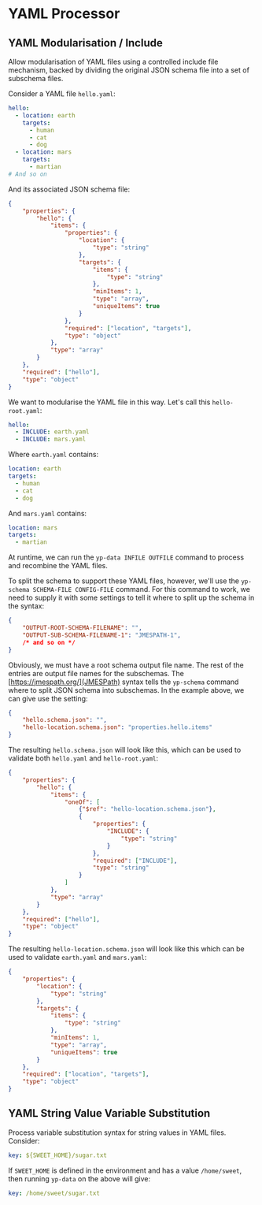 # YAML Processor

## YAML Modularisation / Include

Allow modularisation of YAML files using a controlled include file mechanism,
backed by dividing the original JSON schema file into a set of subschema files.

Consider a YAML file `hello.yaml`:

```yaml
hello:
  - location: earth
    targets:
      - human
      - cat
      - dog
  - location: mars
    targets:
      - martian
# And so on
```

And its associated JSON schema file:

```json
{
    "properties": {
        "hello": {
            "items": {
                "properties": {
                    "location": {
                        "type": "string"
                    },
                    "targets": {
                        "items": {
                            "type": "string"
                        },
                        "minItems": 1,
                        "type": "array",
                        "uniqueItems": true
                    }
                },
                "required": ["location", "targets"],
                "type": "object"
            },
            "type": "array"
        }
    },
    "required": ["hello"],
    "type": "object"
}
```

We want to modularise the YAML file in this way.
Let's call this `hello-root.yaml`:

```yaml
hello:
  - INCLUDE: earth.yaml
  - INCLUDE: mars.yaml
```

Where `earth.yaml` contains:

```yaml
location: earth
targets:
  - human
  - cat
  - dog
```

And `mars.yaml` contains:

```yaml
location: mars
targets:
  - martian
```

At runtime, we can run the `yp-data INFILE OUTFILE`
command to process and recombine the YAML files.

To split the schema to support these YAML files, however, we'll
use the `yp-schema SCHEMA-FILE CONFIG-FILE` command.
For this command to work, we need to supply it with some settings
to tell it where to split up the schema in the syntax:

```json
{
    "OUTPUT-ROOT-SCHEMA-FILENAME": "",
    "OUTPUT-SUB-SCHEMA-FILENAME-1": "JMESPATH-1",
    /* and so on */
}
```

Obviously, we must have a root schema output file name.
The rest of the entries are output file names for the subschemas.
The [https://jmespath.org/](JMESPath) syntax tells the
`yp-schema` command where to split JSON schema into
subschemas. In the example above, we can give use the setting:

```json
{
    "hello.schema.json": "",
    "hello-location.schema.json": "properties.hello.items"
}
```

The resulting `hello.schema.json` will look like this,
which can be used to validate both `hello.yaml` and `hello-root.yaml`:

```json
{
    "properties": {
        "hello": {
            "items": {
                "oneOf": [
                    {"$ref": "hello-location.schema.json"},
                    {
                        "properties": {
                            "INCLUDE": {
                                "type": "string"
                            }
                        },
                        "required": ["INCLUDE"],
                        "type": "string"
                    }
                ]
            },
            "type": "array"
        }
    },
    "required": ["hello"],
    "type": "object"
}
```

The resulting `hello-location.schema.json` will look like this
which can be used to validate `earth.yaml` and `mars.yaml`:

```json
{
    "properties": {
        "location": {
            "type": "string"
        },
        "targets": {
            "items": {
                "type": "string"
            },
            "minItems": 1,
            "type": "array",
            "uniqueItems": true
        }
    },
    "required": ["location", "targets"],
    "type": "object"
}
```

## YAML String Value Variable Substitution

Process variable substitution syntax for string values in YAML files.
Consider:

```yaml
key: ${SWEET_HOME}/sugar.txt
```

If `SWEET_HOME` is defined in the environment and has a value `/home/sweet`,
then running `yp-data` on the above will give:

```yaml
key: /home/sweet/sugar.txt
```